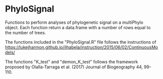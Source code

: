 # PhyloSignal
Functions to perform analyses of phylogenetic signal on a multiPhylo object. Each function return a data.frame with a number of rows equal to the number of trees.

The functions included in the "PhyloSignal.R" file follows the instructions of https://lukejharmon.github.io/ilhabela/instruction/2015/06/02/ContinuousModels/

The functions "K_test" and "demon_K_test" follows the framework proposed by Olalla-Tarraga et al. (2017) Journal of Biogeography 44, 99-110.
